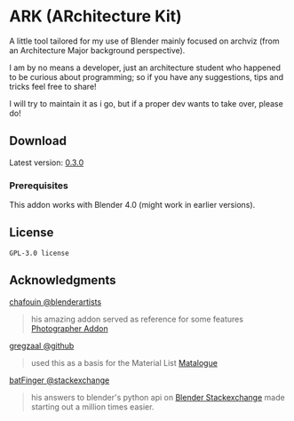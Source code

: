 # ARK (ARchitecture Kit)

A little tool tailored for my use of Blender mainly focused on archviz (from an Architecture Major background perspective).

I am by no means a developer, just an architecture student who happened to be curious about programming; so if you have any suggestions, tips and tricks feel free to share!

I will try to maintain it as i go, but if a proper dev wants to take over, please do!

## Download

Latest version: [0.3.0](https://github.com/oeykmiih/ark/releases/download/0.3.0/ark_0-3-0.zip)

### Prerequisites

This addon works with Blender 4.0 (might work in earlier versions).

## License

```GPL-3.0 license```

## Acknowledgments

[chafouin @blenderartists](https://blenderartists.org/u/chafouin/)
> his amazing addon served as reference for some features [Photographer Addon](https://blenderartists.org/t/1101721/1938)

[gregzaal @github](https://github.com/gregzaal)
> used this as a basis for the Material List [Matalogue](https://github.com/gregzaal/Matalogue)

[batFinger @stackexchange](https://blender.stackexchange.com/users/15543)
> his answers to blender's python api on [Blender Stackexchange](https://blender.stackexchange.com) made starting out a million times easier.
